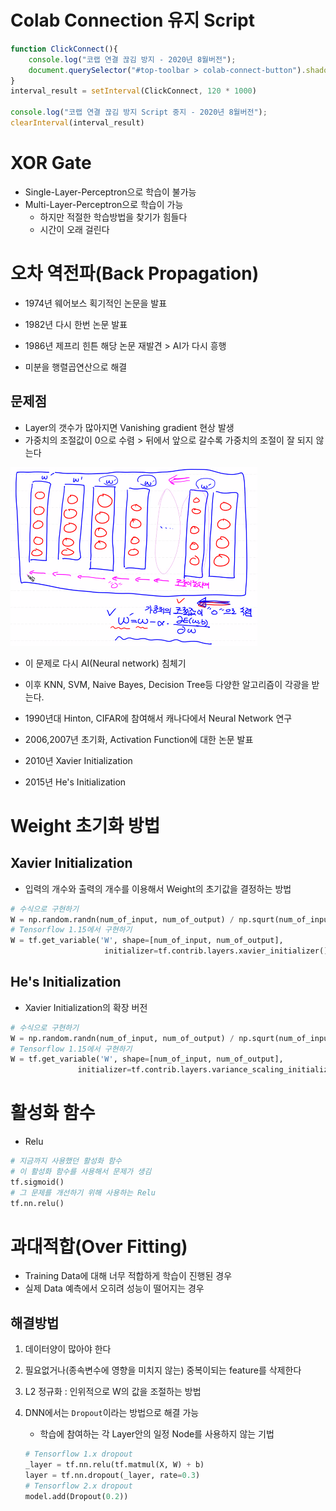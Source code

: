 # Colab Connection 유지 Script

```javascript
function ClickConnect(){
    console.log("코랩 연결 끊김 방지 - 2020년 8월버전");
    document.querySelector("#top-toolbar > colab-connect-button").shadowRoot.querySelector("#connect").click();    
}
interval_result = setInterval(ClickConnect, 120 * 1000)

console.log("코랩 연결 끊김 방지 Script 중지 - 2020년 8월버전");
clearInterval(interval_result)
```



# XOR Gate

- Single-Layer-Perceptron으로 학습이 불가능
- Multi-Layer-Perceptron으로 학습이 가능
  - 하지만 적절한 학습방법을 찾기가 힘들다
  - 시간이 오래 걸린다



# 오차 역전파(Back Propagation)

- 1974년 웨어보스 획기적인 논문을 발표
- 1982년 다시 한번 논문 발표
- 1986년 제프리 힌튼 해당 논문 재발견 > AI가 다시 흥행

- 미분을 행렬곱연산으로 해결



## 문제점

- Layer의 갯수가 많아지면 Vanishing gradient 현상 발생
- 가중치의 조절값이 0으로 수렴 > 뒤에서 앞으로 갈수록 가중치의 조절이 잘 되지 않는다

![image-20210318130914119](md-images/image-20210318130914119.png)

- 이 문제로 다시 AI(Neural network) 침체기

- 이후 KNN, SVM, Naive Bayes, Decision Tree등 다양한 알고리즘이 각광을 받는다.

- 1990년대 Hinton, CIFAR에 참여해서 캐나다에서 Neural Network 연구
- 2006,2007년 초기화, Activation Function에 대한 논문 발표

- 2010년 Xavier Initialization 
- 2015년 He's Initialization 



# Weight 초기화 방법

##  Xavier Initialization

- 입력의 개수와 출력의 개수를 이용해서 Weight의 초기값을 결정하는 방법

```python
# 수식으로 구현하기
W = np.random.randn(num_of_input, num_of_output) / np.squrt(num_of_input)
# Tensorflow 1.15에서 구현하기
W = tf.get_variable('W', shape=[num_of_input, num_of_output],
                     initializer=tf.contrib.layers.xavier_initializer())
```



## He's Initialization 

- Xavier Initialization의 확장 버전

```python
# 수식으로 구현하기
W = np.random.randn(num_of_input, num_of_output) / np.squrt(num_of_input/2)
# Tensorflow 1.15에서 구현하기
W = tf.get_variable('W', shape=[num_of_input, num_of_output],
               initializer=tf.contrib.layers.variance_scaling_initializer())
```



# 활성화 함수

- Relu

```python
# 지금까지 사용했던 활성화 함수
# 이 활성화 함수를 사용해서 문제가 생김
tf.sigmoid()
# 그 문제를 개선하기 위해 사용하는 Relu
tf.nn.relu()
```



# 과대적합(Over Fitting)

- Training Data에 대해 너무 적합하게 학습이 진행된 경우
- 실제 Data 예측에서 오히려 성능이 떨어지는 경우



## 해결방법

1. 데이터양이 많아야 한다

2. 필요없거나(종속변수에 영향을 미치지 않는) 중복이되는 feature를 삭제한다

3. L2 정규화 : 인위적으로  W의 값을 조절하는 방법

4. DNN에서는 `Dropout`이라는 방법으로 해결 가능

   - 학습에 참여하는 각 Layer안의 일정 Node를 사용하지 않는 기법

   ```python
   # Tensorflow 1.x dropout
   _layer = tf.nn.relu(tf.matmul(X, W) + b)
   layer = tf.nn.dropout(_layer, rate=0.3)
   # Tensorflow 2.x dropout
   model.add(Dropout(0.2))
   ```

   